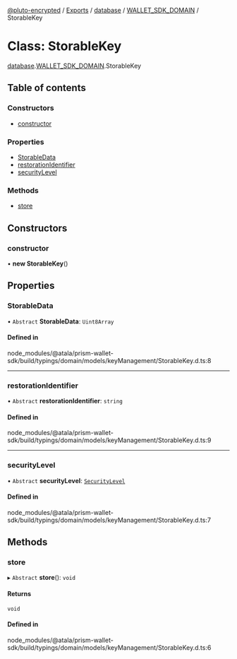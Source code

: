 [@pluto-encrypted](../README.md) / [Exports](../modules.md) / [database](../modules/database.md) / [WALLET\_SDK\_DOMAIN](../modules/database.WALLET_SDK_DOMAIN.md) / StorableKey

# Class: StorableKey

[database](../modules/database.md).[WALLET\_SDK\_DOMAIN](../modules/database.WALLET_SDK_DOMAIN.md).StorableKey

## Table of contents

### Constructors

- [constructor](database.WALLET_SDK_DOMAIN.StorableKey.md#constructor)

### Properties

- [StorableData](database.WALLET_SDK_DOMAIN.StorableKey.md#storabledata)
- [restorationIdentifier](database.WALLET_SDK_DOMAIN.StorableKey.md#restorationidentifier)
- [securityLevel](database.WALLET_SDK_DOMAIN.StorableKey.md#securitylevel)

### Methods

- [store](database.WALLET_SDK_DOMAIN.StorableKey.md#store)

## Constructors

### constructor

• **new StorableKey**()

## Properties

### StorableData

• `Abstract` **StorableData**: `Uint8Array`

#### Defined in

node_modules/@atala/prism-wallet-sdk/build/typings/domain/models/keyManagement/StorableKey.d.ts:8

___

### restorationIdentifier

• `Abstract` **restorationIdentifier**: `string`

#### Defined in

node_modules/@atala/prism-wallet-sdk/build/typings/domain/models/keyManagement/StorableKey.d.ts:9

___

### securityLevel

• `Abstract` **securityLevel**: [`SecurityLevel`](../enums/database.WALLET_SDK_DOMAIN.SecurityLevel.md)

#### Defined in

node_modules/@atala/prism-wallet-sdk/build/typings/domain/models/keyManagement/StorableKey.d.ts:7

## Methods

### store

▸ `Abstract` **store**(): `void`

#### Returns

`void`

#### Defined in

node_modules/@atala/prism-wallet-sdk/build/typings/domain/models/keyManagement/StorableKey.d.ts:6
